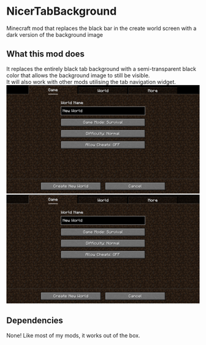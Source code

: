 # NicerTabBackground

Minecraft mod that replaces the black bar in the create world screen with a dark version of the background image

## What this mod does

It replaces the entirely black tab background with a semi-transparent black color that allows the background image to still be visible.  
It will also work with other mods utilising the tab navigation widget.  
![before](https://raw.githubusercontent.com/Benonardo/NicerTabBackground/1.19/images/before.png)
![after](https://raw.githubusercontent.com/Benonardo/NicerTabBackground/1.19/images/after.png)

## Dependencies

None! Like most of my mods, it works out of the box.